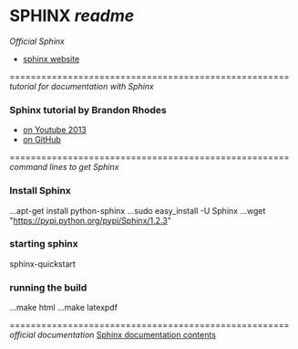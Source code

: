 # SPHINX _readme_

_Official Sphinx_
* [sphinx website](http://sphinx-doc.org/latest/index.html)

=====================================================
_tutorial for documentation with Sphinx_
### Sphinx tutorial by Brandon Rhodes #

* [on Youtube 2013](https://www.youtube.com/watch?v=QNHM7q2hLh8)
* [on GitHub](https://github.com/brandon-rhodes/sphinx-tutorial)

=====================================================
_command lines to get Sphinx_
### Install Sphinx #

...apt-get install python-sphinx
...sudo easy_install -U Sphinx
...wget "https://pypi.python.org/pypi/Sphinx/1.2.3"

### starting sphinx #

sphinx-quickstart

### running the build #

...make html
...make latexpdf

=====================================================
_official documentation_
[Sphinx documentation contents](http://sphinx-doc.org/latest/contents.html)
